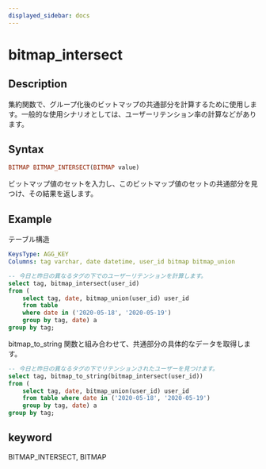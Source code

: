 ```yaml
---
displayed_sidebar: docs
---
```


# bitmap_intersect

## Description

集約関数で、グループ化後のビットマップの共通部分を計算するために使用します。一般的な使用シナリオとしては、ユーザーリテンション率の計算などがあります。

## Syntax

```Haskell
BITMAP BITMAP_INTERSECT(BITMAP value)
```

ビットマップ値のセットを入力し、このビットマップ値のセットの共通部分を見つけ、その結果を返します。

## Example

テーブル構造

```yml
KeysType: AGG_KEY
Columns: tag varchar, date datetime, user_id bitmap bitmap_union
```

```SQL
-- 今日と昨日の異なるタグの下でのユーザーリテンションを計算します。
select tag, bitmap_intersect(user_id)
from (
    select tag, date, bitmap_union(user_id) user_id
    from table
    where date in ('2020-05-18', '2020-05-19')
    group by tag, date) a
group by tag;
```

bitmap_to_string 関数と組み合わせて、共通部分の具体的なデータを取得します。

```SQL
-- 今日と昨日の異なるタグの下でリテンションされたユーザーを見つけます。
select tag, bitmap_to_string(bitmap_intersect(user_id))
from (
    select tag, date, bitmap_union(user_id) user_id
    from table where date in ('2020-05-18', '2020-05-19')
    group by tag, date) a
group by tag;
```

## keyword

BITMAP_INTERSECT, BITMAP